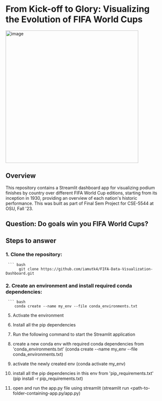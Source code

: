 # From Kick-off to Glory: Visualizing the Evolution of FIFA World Cups

<img width="432" alt="image" src="https://github.com/iamutk4/FIFA-Data-Visualization-Dashboard/assets/69798933/f3ecb317-eb22-49f0-abdd-9834ed7ed7a2">

## Overview

This repository contains a Streamlit dashboard app for visualizing podium finishes by country over different FIFA World Cup editions, starting from its inception in 1930, providing an overview of each nation's historic performance. This was built as part of Final Sem Project for CSE-5544 at OSU, Fall '23.

## Question: Do goals win you FIFA World Cups?

## Steps to answer

### 1. Clone the repository:
     ``` bash 
          git clone https://github.com/iamutk4/FIFA-Data-Visualization-Dashboard.git
   
### 2. Create an environment and install required conda dependencies:
     ``` bash
        conda create --name my_env --file conda_environments.txt
   
5. Activate the environment
6. Install all the pip dependencies
7. Run the following command to start the Streamlit application
  
1. create a new conda env with required conda dependencies from 'conda_environments.txt' (conda create --name my_env --file conda_environments.txt)
2. activate the newly created env (conda activate my_env)
3. install all the pip dependencies in this env from 'pip_requirements.txt' (pip install -r pip_requirements.txt)
4. open and run the app.py file using streamlit (streamlit run <path-to-folder-containing-app.py/app.py)
